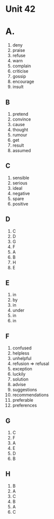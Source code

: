 # Unit 42

# A.
1. deny
2. praise
3. refuse
4. warn
5. complain
6. criticise
7. gossip
8. encourage
9. insult

## B
1. pretend
2. convince
3. cause
4. thought
5. rumour
6. get
7. result
8. assumed

## C
1. sensible
2. serious
3. ideal
4. negative
5. spare
6. positive

## D
1. C
2. D
3. G
4. F
5. A
6. B
7. H
8. E

## E
1. in
2. by
3. in
4. under
5. in
6. in

## F
1. confused
2. helpless
3. unhelpful
4. refusion => refusal
5. exception
6. luckily
7. solution
8. advise
9. suggestions
10. recommendations
11. preferable
12. preferences

## G
1. C
2. F
3. A
4. E
5. D
6. B

## H
1. B
2. A
3. C
4. B
5. A
6. C
